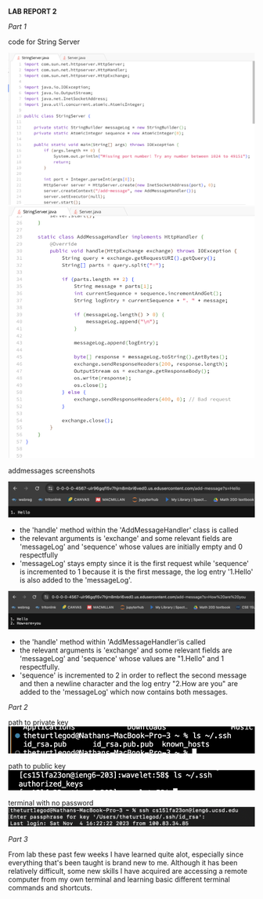 **LAB REPORT 2**

*Part 1*

code for String Server

![Image](LR2.SScode1.png)
![Image](LR2.SScode2.png)


addmessages screenshots

![Image](LR2.hello.png)
- the 'handle' method within the 'AddMessageHandler' class is called
- the relevant arguments is 'exchange' and some relevant fields are 'messageLog' and 'sequence' whose values are initially empty and 0 respectfully
- 'messageLog' stays empty since it is the first request while 'sequence' is incremented to 1 because it is the first message, the log entry '1.Hello' is also added to the 'messageLog'.

![Image](LR2.HowAreYou.png)
- the 'handle' method within 'AddMessageHandler'is called 
- the relevant arguments is 'exchange' and some relevant fields are 'messageLog' and 'sequence' whose values are "1.Hello" and 1 respectfully.
- 'sequence' is incremented to 2 in order to reflect the second message and then a newline character and the log entry "2.How are you" are added to the 'messageLog' which now contains both messages.


*Part 2*


path to private key
![Image](LR2.private.png)



path to public key
![Image](LR2.public.png)



terminal with no password
![Image](LR2.terminals1.png)


*Part 3*

From lab these past few weeks I have learned quite alot, especially since everything that's been taught is brand new to me.
Although it has been relatively difficult, some new skills I have acquired are accessing a remote computer from my own terminal and learning basic different terminal commands and shortcuts.







